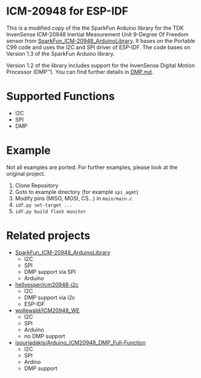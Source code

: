 # ICM-20948 for ESP-IDF

This is a modified copy of the the SparkFun Arduino library for the TDK InvenSense ICM-20948 Inertial Measurement Unit 9-Degree Of Freedom sensor from [SparkFun_ICM-20948_ArduinoLibrary](https://github.com/sparkfun/SparkFun_ICM-20948_ArduinoLibrary). It bases on the Portable C99 code and uses the I2C and SPI driver of ESP-IDF. The code bases on Version 1.3 of the SparkFun Arduino library. 

Version 1.2 of the library includes support for the InvenSense Digital Motion Processor (DMP™). You can find further details in [DMP.md](docs/DMP.md).

# Supported Functions
* I2C
* SPI
* DMP

# Example

Not all examples are ported. For further examples, please look at the original project.

1. Clone Repository
2. Goto to example directory (for example `spi_agmt`)
3. Modify pins (MISO, MOSI, CS...) in `main/main.c`
4. `idf.py set-target ...`
5. `idf.py build flash monitor`

# Related projects
* [SparkFun_ICM-20948_ArduinoLibrary](https://github.com/sparkfun/SparkFun_ICM-20948_ArduinoLibrary)
  * I2C
  * SPI
  * DMP support via SPI
  * Arduino
* [hellvesper/icm20948-i2c](https://github.com/hellvesper/icm20948-i2c)
  * I2C
  * DMP support via i2c
  * ESP-IDF
* [wollewald/ICM20948_WE](https://github.com/wollewald/ICM20948_WE)
  * I2C
  * SPI
  * Arduino
  * no DMP support
* [isouriadakis/Arduino_ICM20948_DMP_Full-Function](https://github.com/isouriadakis/Arduino_ICM20948_DMP_Full-Function)
  * I2C
  * SPI
  * Ardino
  * DMP support
